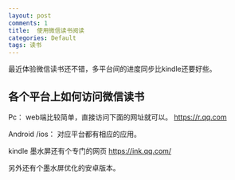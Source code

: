 ```yaml
---
layout: post
comments: 1
title:  使用微信读书阅读
categories: Default
tags: 读书
---
```


最近体验微信读书还不错，多平台间的进度同步比kindle还要好些。

## 各个平台上如何访问微信读书

Pc：
web端比较简单，直接访问下面的网址就可以。
https://r.qq.com

Android /ios：
对应平台都有相应的应用。

kindle
墨水屏还有个专门的网页
https://ink.qq.com/

另外还有个墨水屏优化的安卓版本。



